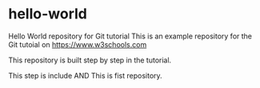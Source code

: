 # hello-world
Hello World repository for Git tutorial
This is an example repository for the Git tutoial on https://www.w3schools.com

This repository is built step by step in the tutorial.

This step is include
AND This is fist repository.
